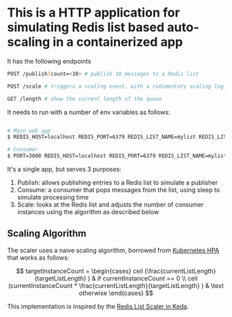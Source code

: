 # This is a HTTP application for simulating Redis list based auto-scaling in a containerized app

It has the following endpoints

```bash
POST /publish?count=<10> # publish 10 messages to a Redis list

POST /scale # triggers a scaling event, with a rudimentary scaling logic

GET /length # show the current length of the queue
```

It needs to run with a number of env variables as follows:

```bash

# Main web app
$ REDIS_HOST=localhost REDIS_PORT=6379 REDIS_LIST_NAME=mylist REDIS_LIST_LENGTH=100 CONSUMER_PROJECT_ID=sohansm-project CONSUMER_REGION=us-central1 CONSUMER_SERVICE_NAME=redis-consumer MAX_INSTANCE_COUNT=50 go run main.go

# Consumer
$ PORT=3000 REDIS_HOST=localhost REDIS_PORT=6379 REDIS_LIST_NAME=mylist MODE=CONSUMER REDIS_CONSUMPTION_TIME_MILS=100 go run main.go
```

It's a single app, but serves 3 purposes:

1. Publish: allows publishing entries to a Redis list to simulate a publisher
2. Consume: a consumer that pops messages from the list, using sleep to simulate processing time
3. Scale: looks at the Redis list and adjusts the number of consumer instances using the algorithm as described below

## Scaling Algorithm

The scaler uses a naive scaling algorithm, borrowed from [Kubernetes HPA](https://kubernetes.io/docs/tasks/run-application/horizontal-pod-autoscale/#algorithm-details) that works as follows:

$$
targetInstanceCount = \begin{cases}
  ceil (\frac{currentListLength}{targetListLength} ) & if currentInstanceCount == 0 \\
  ceil (currentInstanceCount * \frac{currentListLength}{targetListLength} ) & \text otherwise
\end{cases}
$$

This implementation is inspired by the [Redis List Scaler in Keda](https://keda.sh/docs/1.4/scalers/redis-lists/).